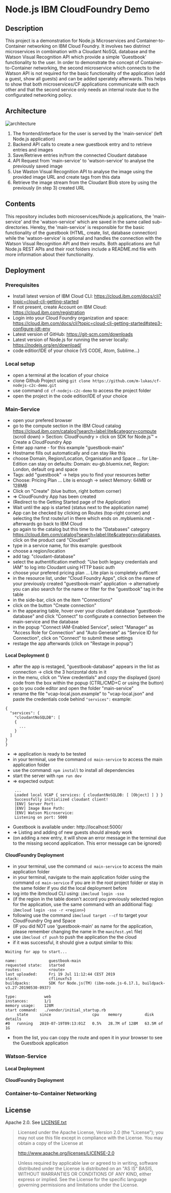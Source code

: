 # Node.js IBM CloudFoundry Demo

## Description

This project is a demonstration for Node.js Microservices and Container-to-Container networking on IBM Cloud Foundry. It involves two distrinct microservices in combination with a Cloudant NoSQL database and the Watson Visual Recognition API which provide a simple 'Guestbook' functionality to the user. In order to demonstrate the concept of Container-to-Container networking, the second microservice which connects to the Watson API is not required for the basic functionality of the application (add a guest, show all guests) and can be added sperately afterwards. This helps to show that both microservices/CF applications communicate with each other and that the second service only needs an internal route due to the configurated networking policy.

## Architecture

![architecture](.docs/architecture.png)

1. The frontend/interface for the user is served by the 'main-service' (left Node.js application)
2. Backend API calls to create a new guestbook entry and to retrieve entries and images
3. Save/Retrieve entries in/from the connected Cloudant database
4. API Request from 'main-service' to 'watson-service' to analyse the previously saved image
5. Use Waston Visual Recognition API to analyse the image using the provided image URL and create tags from this data
6. Retrieve the image stream from the Cloudant Blob store by using the previously (in step 3) created URL

## Contents

This repository includes both microservices/Node.js applications, the 'main-service' and the 'watson-service' which are saved in the same called sub-directories. Hereby, the 'main-service' is responsible for the basic functionality of the guestbook (HTML, create, list, database connection) while the 'watson-service' is optional and handles the connection with the Watson Visual Recognition API and their results. Both applications are full Node.js REST APIs and their root folders include a README.md file with more information about their functionality.

## Deployment

### Prerequisites

- Install latest version of IBM Cloud CLI: https://cloud.ibm.com/docs/cli?topic=cloud-cli-getting-started
- If not present, create Account on IBM Cloud: https://cloud.ibm.com/registration
- Login into your Cloud Foundry organization and space: https://cloud.ibm.com/docs/cli?topic=cloud-cli-getting-started#step3-configure-idt-env
- Latest version of GitHub: https://git-scm.com/downloads
- Latest version of Node.js for running the server locally: https://nodejs.org/en/download/
- code editior/IDE of your choice (VS CODE, Atom, Sublime...)

### Local setup

- open a terminal at the location of your choice
- clone Github Project using `git clone https://github.com/m-lukas/cf-nodejs-c2c-demo.git`
- use command `cd cf-nodejs-c2c-demo` to access the project folder
- open the project in the code editior/IDE of your choice

### Main-Service

- open your prefered browser
- go to the compute section in the IBM Cloud catalog https://cloud.ibm.com/catalog?search=label:lite&category=compute (scroll down) > Section: CloudFoundry > click on SDK for Node.js™ = Create a CloudFoundry App
- Enter app name - for this example "guestbook-main"
- Hostname fills out automatically and can stay like this
- choose Domain, Region/Location, Organisation and Space ... for Lite-Edition can stay on defaults: Domain: eu-gb.bluemix.net, Region: London, default org and space
- Tags: add "guestbook" -> helps you to find your resources better
- Choose: Pricing Plan ... Lite is enough -> select Memory: 64MB or 128MB
- Click on "Create" (blue button, right bottom corner)
- => CloudFoundry App has been created
- (Redirect to the Getting Started page of the Application)
- Wait until the app is started (status next to the application name)
- App can be checked by clicking on Routes (top-right corner) and selecting the first route/url in there which ends on .mybluemix.net - afterwards go back to IBM Cloud
- go again to the catalog but this time to the "Databases" category https://cloud.ibm.com/catalog?search=label:lite&category=databases, click on the product card "Cloudant"
- type in a service name, for this example: guestbook
- choose a region/location
- add tag: "cloudant-database"
- select the authentification method: "Use both legacy credentials and IAM" to log into Cloudant using HTTP basic auth
- choose your prefered pricing plan ... Lite plan is completely sufficent
- in the resource list, under "Cloud Foundry Apps", click on the name of your previously created "guestbook-main" application -> alternatively you can also search for the name or filter for the "guestbook" tag in the table
- in the side-bar, click on the item "Connections"
- click on the button "Create connection"
- in the appearing table, hover over your cloudant database "guestbook-database" and click "Connect" to configurate a connection between the main-service and the database
- in the popup "Connect IAM-Enabled Service", select "Manager" as "Access Role for Connection" and "Auto Generate" as "Service ID for Connection", click on "Connect" to submit these settings
- restage the app afterwards (click on "Restage in popup")

#### Local Deployment ()

- after the app is restaged, "guestbook-database" appears in the list as connection -> click the 3 horizontal dots in it
- in the menu, click on "View credentials" and copy the displayed (json) code from the box within the popup (CTRL/CMD+C or using the button)
- go to you code editor and open the folder "main-service"
- rename the file "vcap-local.json.example" to "vcap-local.json" and paste the credentials code behind `"services":`
example:
```
{
  "services": {
    "cloudantNoSQLDB": [
    {
      ...
    }
  ]
}
}
```
- => application is ready to be tested
- in your terminal, use the command `cd main-service` to access the main application folder
- use the command: `npm install` to install all dependencies
- start the server with `npm run dev`
- => expected output:
```
    ...
    Loaded local VCAP { services: { cloudantNoSQLDB: [ [Object] ] } }
    Successfully initialized cloudant client!
    [ENV] Server Port: 
    [ENV] Image Base Path: 
    [ENV] Watson Microservice: 
    Listening on port: 5000
```
- Guestbook is available under: http://localhost:5000/
- => Listing and adding of new guests should already work
- (on adding a new entry, it will show an error message in the terminal due to the missing second application. This error message can be ignored)

#### CloudFoundry Deployment

- in your terminal, use the command `cd main-service` to access the main application folder
- in your terminal, navigate to the main application folder using the command `cd main-service` if you are in the root project folder or stay in the same folder if you did the local deployment before
- log into the ibmcloud CLI using: `ibmcloud login -sso`
- (if the region in the table doesn't accord you previously selected region for the application, use the same command with an additional flag: `ibmcloud login -sso -r <region>`)
- following use the command `ibmcloud target --cf` to target your CloudFoundry Org and Space
- (IF you did NOT use 'guestbook-main' as name for the application, please remember changing the name in the `manifest.yml` file)
- use `ibmcloud cf push` to push the application the the cloud
- if it was successful, it should give a output similar to this:
```
Waiting for app to start...

name:              guestbook-main
requested state:   started
routes:            <route>
last uploaded:     Fri 19 Jul 11:12:44 CEST 2019
stack:             cflinuxfs3
buildpacks:        SDK for Node.js(TM) (ibm-node.js-6.17.1, buildpack-v3.27-20190530-0937)

type:            web
instances:       1/1
memory usage:    128M
start command:   ./vendor/initial_startup.rb
     state     since                  cpu    memory          disk          details
#0   running   2019-07-19T09:13:01Z   0.5%   28.7M of 128M   63.5M of 1G
```
- from the list, you can copy the route and open it in your browser to see the Guestbook application

### Watson-Service

#### Local Deployment

#### CloudFoundry Deployment

### Container-to-Container Networking

## License
Apache 2.0. See [LICENSE.txt](LICENSE.txt)

> Licensed under the Apache License, Version 2.0 (the "License");
> you may not use this file except in compliance with the License.
> You may obtain a copy of the License at
>
> http://www.apache.org/licenses/LICENSE-2.0
>
> Unless required by applicable law or agreed to in writing, software
> distributed under the License is distributed on an "AS IS" BASIS,
> WITHOUT WARRANTIES OR CONDITIONS OF ANY KIND, either express or implied.
> See the License for the specific language governing permissions and
> limitations under the License.
